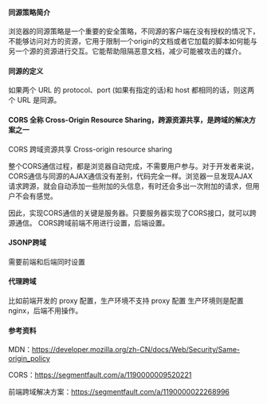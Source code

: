 #### 同源策略简介
浏览器的同源策略是一个重要的安全策略，不同源的客户端在没有授权的情况下，不能够访问对方的资源，它用于限制一个origin的文档或者它加载的脚本如何能与另一个源的资源进行交互。它能帮助阻隔恶意文档，减少可能被攻击的媒介。


#### 同源的定义
如果两个 URL 的 protocol、port (如果有指定的话)和 host 都相同的话，则这两个 URL 是同源。


#### CORS 全称 Cross-Origin Resource Sharing，跨源资源共享，是跨域的解决方案之一
CORS 跨域资源共享 Cross-origin resource sharing

整个CORS通信过程，都是浏览器自动完成，不需要用户参与。对于开发者来说，CORS通信与同源的AJAX通信没有差别，代码完全一样。浏览器一旦发现AJAX请求跨源，就会自动添加一些附加的头信息，有时还会多出一次附加的请求，但用户不会有感觉。

因此，实现CORS通信的关键是服务器。只要服务器实现了CORS接口，就可以跨源通信。
CORS跨域前端不用进行设置，后端设置。


#### JSONP跨域
需要前端和后端同时设置


#### 代理跨域
比如前端开发的 proxy 配置，生产环境不支持 proxy 配置
生产环境则是配置 nginx，后端不用操作。


#### 参考资料

MDN：https://developer.mozilla.org/zh-CN/docs/Web/Security/Same-origin_policy

CORS：https://segmentfault.com/a/1190000009520221

前端跨域解决方案：https://segmentfault.com/a/1190000022268996

